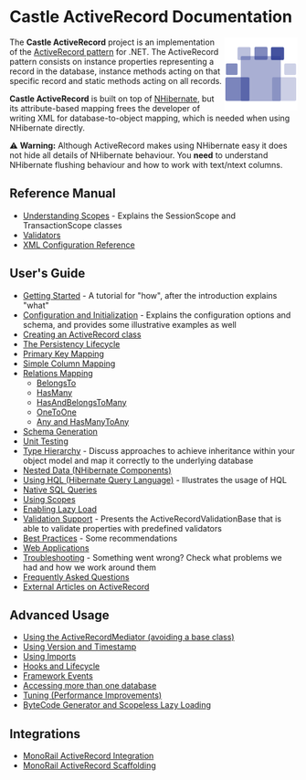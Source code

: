 # Castle ActiveRecord Documentation

<img align="right" src="images/castle-logo.png">

The **Castle ActiveRecord** project is an implementation of the [ActiveRecord pattern](http://en.wikipedia.org/wiki/Active_record) for .NET. The ActiveRecord pattern consists on instance properties representing a record in the database, instance methods acting on that specific record and static methods acting on all records.

**Castle ActiveRecord** is built on top of [NHibernate](http://www.nhibernate.org/), but its attribute-based mapping frees the developer of writing XML for database-to-object mapping, which is needed when using NHibernate directly.

:warning: **Warning:** Although ActiveRecord makes using NHibernate easy it does not hide all details of NHibernate behaviour. You **need** to understand NHibernate flushing behaviour and how to work with text/ntext columns.

## Reference Manual

* [Understanding Scopes](understanding-scopes.md) - Explains the SessionScope and TransactionScope classes
* [Validators](validators.md)
* [XML Configuration Reference](xml-configuration-reference.md)

## User's Guide

* [Getting Started](getting-started.md) - A tutorial for "how", after the introduction explains "what"
* [Configuration and Initialization](configuration-and-initialization.md) - Explains the configuration options and schema, and provides some illustrative examples as well
* [Creating an ActiveRecord class](creating-an-activerecord-class.md)
* [The Persistency Lifecycle](persistency-lifecycle.md)
* [Primary Key Mapping](primary-key-mapping.md)
* [Simple Column Mapping](simple-column-mapping.md)
* [Relations Mapping](relations-mapping.md)
  * [BelongsTo](relations-mapping.md#belongsto)
  * [HasMany](relations-mapping.md#hasmany)
  * [HasAndBelongsToMany](relations-mapping.md#hasandbelongstomany)
  * [OneToOne](relations-mapping.md#onetoone)
  * [Any and HasManyToAny](relations-mapping.md#any-and-hasmanytoany)
* [Schema Generation](schema-generation.md)
* [Unit Testing](unit-testing.md)
* [Type Hierarchy](type-hierarchy.md) - Discuss approaches to achieve inheritance within your object model and map it correctly to the underlying database
* [Nested Data (NHibernate Components)](nested-data.md)
* [Using HQL (Hibernate Query Language)](using-hql.md) - Illustrates the usage of HQL
* [Native SQL Queries](native-sql-queries.md)
* [Using Scopes](using-scopes.md)
* [Enabling Lazy Load](enabling-lazy-load.md)
* [Validation Support](validation-support.md) - Presents the ActiveRecordValidationBase that is able to validate properties with predefined validators
* [Best Practices](best-practices.md) - Some recommendations
* [Web Applications](web-applications.md)
* [Troubleshooting](troubleshooting.md) - Something went wrong? Check what problems we had and how we work around them
* [Frequently Asked Questions](faq.md)
* [External Articles on ActiveRecord](external-articles.md)

## Advanced Usage

* [Using the ActiveRecordMediator (avoiding a base class)](using-the-activerecordmediator.md)
* [Using Version and Timestamp](using-version-and-timestamp.md)
* [Using Imports](using-imports.md)
* [Hooks and Lifecycle](hooks-and-lifecycle.md)
* [Framework Events](framework-events.md)
* [Accessing more than one database](accessing-more-than-one-database.md)
* [Tuning (Performance Improvements)](tuning.md)
* [ByteCode Generator and Scopeless Lazy Loading](bytecode-generator.md)

## Integrations

* [MonoRail ActiveRecord Integration](https://github.com/castleproject/MonoRail/blob/master/MR2/docs/activerecord-integration.md)
* [MonoRail ActiveRecord Scaffolding](https://github.com/castleproject/MonoRail/blob/master/MR2/docs/getting-started-with-activerecord-integration.md)